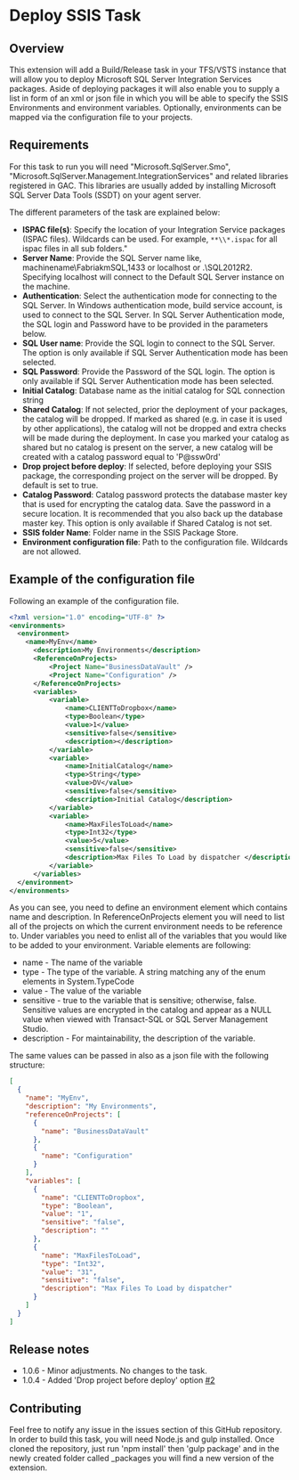 # Deploy SSIS Task

## Overview

This extension will add a Build/Release task in your TFS/VSTS instance that will allow you to deploy Microsoft SQL Server Integration Services packages.
Aside of deploying packages it will also enable you to supply a list in form of an xml or json file in which you will be able to specify the SSIS Environments and environment variables. Optionally, environments can be mapped via the configuration file to your projects.

## Requirements

For this task to run you will need "Microsoft.SqlServer.Smo", "Microsoft.SqlServer.Management.IntegrationServices" and related libraries registered in GAC. This libraries are usually added by installing Microsoft SQL Server Data Tools (SSDT) on your agent server.

The different parameters of the task are explained below:

* **ISPAC file(s)**: Specify the location of your Integration Service packages (ISPAC files). Wildcards can be used. For example, `**\\*.ispac` for all ispac files in all sub folders."
* **Server Name**: Provide the SQL Server name like, machinename\\FabriakmSQL,1433 or localhost or .\\SQL2012R2. Specifying localhost will connect to the Default SQL Server instance on the machine.
* **Authentication**: Select the authentication mode for connecting to the SQL Server. In Windows authentication mode, build service account, is used to connect to the SQL Server. In SQL Server Authentication mode, the SQL login and Password have to be provided in the parameters below.
* **SQL User name**:  Provide the SQL login to connect to the SQL Server. The option is only available if SQL Server Authentication mode has been selected.
* **SQL Password**: Provide the Password of the SQL login. The option is only available if SQL Server Authentication mode has been selected.
* **Initial Catalog**: Database name as the initial catalog for SQL connection string
* **Shared Catalog**: If not selected, prior the deployment of your packages, the catalog will be dropped. If marked as shared (e.g. in case it is used by other applications), the catalog will not be dropped and extra checks will be made during the deployment. In case you marked your catalog as shared but no catalog is present on the server, a new catalog will be created with a catalog password equal to 'P@ssw0rd'
* **Drop project before deploy**: If selected, before deploying your SSIS package, the corresponding project on the server will be dropped. By default is set to true.
* **Catalog Password**: Catalog password protects the database master key that is used for encrypting the catalog data. Save the password in a secure location. It is recommended that you also back up the database master key. This option is only available if Shared Catalog is not set.
* **SSIS folder Name**: Folder name in the SSIS Package Store.
* **Environment configuration file**: Path to the configuration file. Wildcards are not allowed.

## Example of the configuration file

Following an example of the configuration file.

```xml
<?xml version="1.0" encoding="UTF-8" ?>
<environments>
  <environment>
    <name>MyEnv</name>
      <description>My Environments</description>
      <ReferenceOnProjects>
          <Project Name="BusinessDataVault" />
          <Project Name="Configuration" />
      </ReferenceOnProjects>
      <variables>
          <variable>
              <name>CLIENTToDropbox</name>
              <type>Boolean</type>
              <value>1</value>
              <sensitive>false</sensitive>
              <description></description>
          </variable>
          <variable>
              <name>InitialCatalog</name>
              <type>String</type>
              <value>DV</value>
              <sensitive>false</sensitive>
              <description>Initial Catalog</description>
          </variable>
          <variable>
              <name>MaxFilesToLoad</name>
              <type>Int32</type>
              <value>5</value>
              <sensitive>false</sensitive>
              <description>Max Files To Load by dispatcher </description>
          </variable>
      </variables>
  </environment>
</environments>
```

As you can see, you need to define an environment element which contains name and description. In ReferenceOnProjects element you will need to list all of the projects on which the current environment needs to be reference to. Under variables you need to enlist all of the variables that you would like to be added to your environment. Variable elements are following:

* name - The name of the variable
* type - The type of the variable. A string matching any of the enum elements in System.TypeCode
* value - The value of the variable
* sensitive - true to the variable that is sensitive; otherwise, false. Sensitive values are encrypted in the catalog and appear as a NULL value when viewed with Transact-SQL or SQL Server Management Studio.
* description - For maintainability, the description of the variable.

The same values can be passed in also as a json file with the following structure:

```json
[
  {
    "name": "MyEnv",
    "description": "My Environments",
    "referenceOnProjects": [
      {
        "name": "BusinessDataVault"
      },
      {
        "name": "Configuration"
      }
    ],
    "variables": [
      {
        "name": "CLIENTToDropbox",
        "type": "Boolean",
        "value": "1",
        "sensitive": "false",
        "description": ""
      },
      {
        "name": "MaxFilesToLoad",
        "type": "Int32",
        "value": "31",
        "sensitive": "false",
        "description": "Max Files To Load by dispatcher"
      }
    ]
  }
]
```

## Release notes

* 1.0.6 - Minor adjustments. No changes to the task.
* 1.0.4 - Added 'Drop project before deploy' option [#2](https://github.com/mmajcica/DeploySsis/issues/2)

## Contributing

Feel free to notify any issue in the issues section of this GitHub repository. In order to build this task, you will need Node.js and gulp installed. Once cloned the repository, just run 'npm install' then 'gulp package' and in the newly created folder called _packages you will find a new version of the extension.
